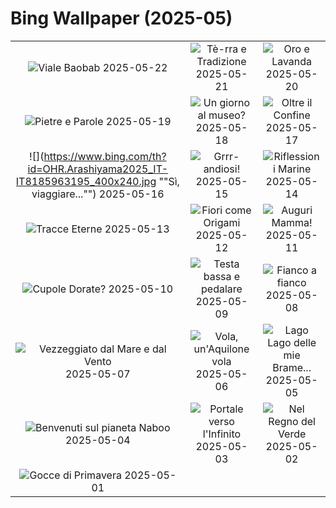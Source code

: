 # Bing Wallpaper (2025-05)

|  |  |  |
|:---:|:---:|:---:|
| ![](https://www.bing.com/th?id=OHR.BaobabAvenue_IT-IT7755407638_400x240.jpg "Viale Baobab") 2025-05-22 | ![](https://www.bing.com/th?id=OHR.SongyangTeaGarden_IT-IT7668449954_400x240.jpg "Tè-rra e Tradizione") 2025-05-21 | ![](https://www.bing.com/th?id=OHR.HoneyBeeLavender_IT-IT3599671311_400x240.jpg "Oro e Lavanda") 2025-05-20 |
| ![](https://www.bing.com/th?id=OHR.OrecchioDiDionisoSiracusa_IT-IT7033157310_400x240.jpg "Pietre e Parole") 2025-05-19 | ![](https://www.bing.com/th?id=OHR.DufyRoom_IT-IT9020627686_400x240.jpg "Un giorno al museo?") 2025-05-18 | ![](https://www.bing.com/th?id=OHR.VeniceLagoon_IT-IT7176917574_400x240.jpg "Oltre il Confine") 2025-05-17 |
| ![](https://www.bing.com/th?id=OHR.Arashiyama2025_IT-IT8185963195_400x240.jpg ""Sì, viaggiare..."") 2025-05-16 | ![](https://www.bing.com/th?id=OHR.LeopardMother_IT-IT3189476011_400x240.jpg "Grrr-andiosi!") 2025-05-15 | ![](https://www.bing.com/th?id=OHR.SardiniaFlavia_IT-IT8830916850_400x240.jpg "Riflessioni Marine") 2025-05-14 |
| ![](https://www.bing.com/th?id=OHR.TorresChile_IT-IT3039649288_400x240.jpg "Tracce Eterne") 2025-05-13 | ![](https://www.bing.com/th?id=OHR.IrisGarden_IT-IT1950091459_400x240.jpg "Fiori come Origami") 2025-05-12 | ![](https://www.bing.com/th?id=OHR.FestaDellaMammaCigni_IT-IT8623843601_400x240.jpg "Auguri Mamma!") 2025-05-11 |
| ![](https://www.bing.com/th?id=OHR.MinnesotaRotunda_IT-IT5434409102_400x240.jpg "Cupole Dorate?") 2025-05-10 | ![](https://www.bing.com/th?id=OHR.GiroItalia_IT-IT8486738014_400x240.jpg "Testa bassa e pedalare") 2025-05-09 | ![](https://www.bing.com/th?id=OHR.RhyoliteDonkeys_IT-IT8431105690_400x240.jpg "Fianco a fianco") 2025-05-08 |
| ![](https://www.bing.com/th?id=OHR.DunluceIreland_IT-IT8360348588_400x240.jpg "Vezzeggiato dal Mare e dal Vento") 2025-05-07 | ![](https://www.bing.com/th?id=OHR.FlyoverNamibia_IT-IT8197478549_400x240.jpg "Vola, un'Aquilone vola") 2025-05-06 | ![](https://www.bing.com/th?id=OHR.YohoNP_IT-IT2594814930_400x240.jpg "Lago Lago delle mie Brame...") 2025-05-05 |
| ![](https://www.bing.com/th?id=OHR.SevilleNaboo_IT-IT2269809948_400x240.jpg "Benvenuti sul pianeta Naboo") 2025-05-04 | ![](https://www.bing.com/th?id=OHR.ArchesGalaxy_IT-IT2041220241_400x240.jpg "Portale verso l'Infinito") 2025-05-03 | ![](https://www.bing.com/th?id=OHR.BrazilHeron_IT-IT7849076526_400x240.jpg "Nel Regno del Verde") 2025-05-02 |
| ![](https://www.bing.com/th?id=OHR.PinkPlumeria_IT-IT2418782991_400x240.jpg "Gocce di Primavera") 2025-05-01 |  |  |
